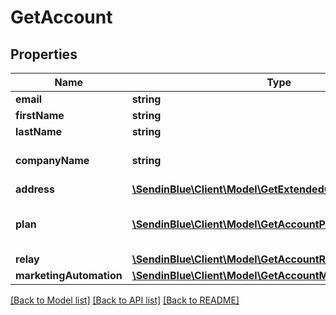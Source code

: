 # GetAccount

## Properties
Name | Type | Description | Notes
------------ | ------------- | ------------- | -------------
**email** | **string** | Login Email | 
**firstName** | **string** | First Name | 
**lastName** | **string** | Last Name | 
**companyName** | **string** | Name of the company | 
**address** | [**\SendinBlue\Client\Model\GetExtendedClientAddress**](GetExtendedClientAddress.md) |  | [optional] 
**plan** | [**\SendinBlue\Client\Model\GetAccountPlan[]**](GetAccountPlan.md) | Information about your plans and credits | 
**relay** | [**\SendinBlue\Client\Model\GetAccountRelay**](GetAccountRelay.md) |  | [optional] 
**marketingAutomation** | [**\SendinBlue\Client\Model\GetAccountMarketingAutomation**](GetAccountMarketingAutomation.md) |  | [optional] 

[[Back to Model list]](../../README.md#documentation-for-models) [[Back to API list]](../../README.md#documentation-for-api-endpoints) [[Back to README]](../../README.md)


